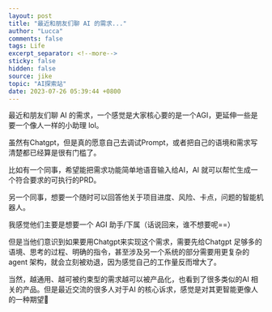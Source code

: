 ```yaml
---
layout: post
title: "最近和朋友们聊 AI 的需求..."
author: "Lucca"
comments: false
tags: Life
excerpt_separator: <!--more-->
sticky: false
hidden: false
source: jike
topic: "AI探索站"
date: 2023-07-26 05:39:44 +0800
---
```


最近和朋友们聊 AI 的需求，一个感觉是大家核心要的是一个AGI，更延伸一些是要一个像人一样的小助理 lol。

<!--more-->



虽然有Chatgpt，但是真的愿意自己去调试Prompt，或者把自己的语境和需求写清楚都已经算是很有门槛了。

比如有一个同事，希望能把需求功能简单地语音输入给AI，AI 就可以帮忙生成一个符合要求的可执行的PRD。

另一个同事，想要一个随时可以回答他关于项目进度、风险、卡点，问题的智能机器人。

我感觉他们主要是想要一个 AGI 助手/下属（话说回来，谁不想要呢==）

但是当他们意识到如果要用Chatgpt来实现这个需求，需要先给Chatgpt 足够多的语境、思考的过程、明确的指令，甚至涉及另一个系统的部分需要用更复杂的 agent 架构，就会立刻被劝退，因为感觉自己的工作量反而增大了。

当然，越通用、越可被约束型的需求越可以被产品化，也看到了很多类似的AI 相关的产品。但是最近交流的很多人对于AI 的核心诉求，感觉是对其更智能更像人的一种期望🤔
